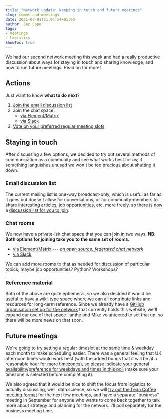 ```yaml
---
title: "Network update: keeping in touch and future meetings"
slug: comms-and-meetings
date: 2021-07-01T21:04:54+01:00
author: Jez Cope
tags:
- Meetings
- Logistics
ShowToc: true
---
```


We had our second network meeting this week and had a really productive discussion about ways for staying in touch and sharing knowledge, and how to run future meetings. Read on for more!

<!--more-->

## Actions

Just want to know **what to do next**?

1. [Join the email discussion list][discussion list]
2. Join the chat space:
    - [via Element/Matrix][lobby]
    - [via Slack][]
3. [Vote on your preferred regular meeting slots][poll]


## Staying in touch

After discussing a few options, we decided to try out several methods of communication as a community and see what works best for us; if something languishes unused we won't be too precious about shutting it down. 

### Email discussion list

The current mailing list is one-way broadcast-only, which is useful as far as it goes but doesn't allow for conversations, or for community-members to share interesting articles, job opportunities, etc. more freely, so there is now a [discussion list for you to join][discussion list].

[discussion list]: https://www.jiscmail.ac.uk/cgi-bin/wa-jisc.exe?SUBED1=GLAMDATASCI

### Chat rooms

We now have a private-ish chat space that you can join in two ways.
**NB. Both options for joining take you to the same set of rooms.**

- [via Element/Matrix][lobby] --- _[an open source, federated chat network](https://matrix.org/docs/guides/introduction)_
- [via Slack][]

We can add more rooms to that as needed for discussion of particular topics; maybe job opportunities? Python? Workshops?

[lobby]: https://matrix.to/#/#glamdatasci-lobby:petrichor.me
[via Slack]: https://join.slack.com/t/glamdatascien-0e43216/shared_invite/zt-sgorvmv5-x1zTPP_iscYWT0tGBOVVqg

### Reference material

Both of the above are quite ephemeral, so we also decided it would be useful to have a wiki-type space where we can all contribute links and resources for long-term reference. Since we already have a [GitHub organisation set up for the network][GitHub organisation] that currently holds this website, we'll expand our use of that space. Ianthe and Mike volunteered to set that up, so there will be more news on that soon.

[GitHub organisation]: https://github.com/glamdatasci

## Future meetings

We're going to try setting a regular timeslot at the same time & weekday each month to make scheduling easier. There was a general feeling that UK afternoon times would work best (with the added bonus that it will be at a reasonable hour for more timezones), so please [indicate your general availability/preference for weekdays and times in this poll][poll] (make sure your timezone is selected before completing it).

We also agreed that it would be nice to shift the focus from logistics to actually discussing, well, data science, so we will [try out the Lean Coffee meeting format](http://leancoffee.org/) for the next few meetings, and have a separate "business" meeting in September for anyone who wants to come back together to talk more about strategy and planning for the network. I'll poll separately for the business meeting time.

[poll]: http://whenisgood.net/8wq75hy
